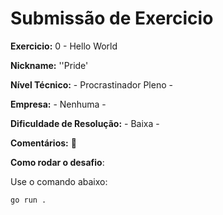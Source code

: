 # Submissão de Exercicio

**Exercicio:** 0 - Hello World

**Nickname:** ''Pride'

**Nível Técnico:** - Procrastinador Pleno -

**Empresa:** - Nenhuma -

**Dificuldade de Resolução:** - Baixa -

**Comentários:** 👻

**Como rodar o desafio**: 

Use o comando abaixo: 
```bash
go run .
```
